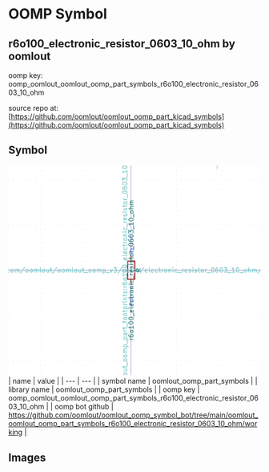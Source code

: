 # OOMP Symbol  
## r6o100_electronic_resistor_0603_10_ohm  by oomlout  
  
oomp key: oomp_oomlout_oomlout_oomp_part_symbols_r6o100_electronic_resistor_0603_10_ohm  
  
source repo at: [https://github.com/oomlout/oomlout_oomp_part_kicad_symbols](https://github.com/oomlout/oomlout_oomp_part_kicad_symbols)  
## Symbol  
  
[![working.png](working_600.png)](working.png)  
| name | value | 
| --- | --- | 
| symbol name | oomlout_oomp_part_symbols | 
| library name | oomlout_oomp_part_symbols | 
| oomp key | oomp_oomlout_oomlout_oomp_part_symbols_r6o100_electronic_resistor_0603_10_ohm | 
| oomp bot github | https://github.com/oomlout/oomlout_oomp_symbol_bot/tree/main/oomlout_oomlout_oomp_part_symbols_r6o100_electronic_resistor_0603_10_ohm/working | 
## Images  
